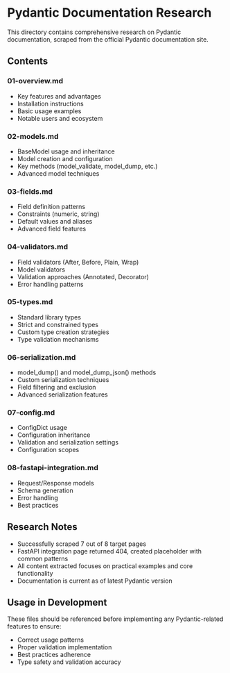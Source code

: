# Pydantic Documentation Research

This directory contains comprehensive research on Pydantic documentation, scraped from the official Pydantic documentation site.

## Contents

### 01-overview.md
- Key features and advantages
- Installation instructions
- Basic usage examples
- Notable users and ecosystem

### 02-models.md
- BaseModel usage and inheritance
- Model creation and configuration
- Key methods (model_validate, model_dump, etc.)
- Advanced model techniques

### 03-fields.md
- Field definition patterns
- Constraints (numeric, string)
- Default values and aliases
- Advanced field features

### 04-validators.md
- Field validators (After, Before, Plain, Wrap)
- Model validators
- Validation approaches (Annotated, Decorator)
- Error handling patterns

### 05-types.md
- Standard library types
- Strict and constrained types
- Custom type creation strategies
- Type validation mechanisms

### 06-serialization.md
- model_dump() and model_dump_json() methods
- Custom serialization techniques
- Field filtering and exclusion
- Advanced serialization features

### 07-config.md
- ConfigDict usage
- Configuration inheritance
- Validation and serialization settings
- Configuration scopes

### 08-fastapi-integration.md
- Request/Response models
- Schema generation
- Error handling
- Best practices

## Research Notes

- Successfully scraped 7 out of 8 target pages
- FastAPI integration page returned 404, created placeholder with common patterns
- All content extracted focuses on practical examples and core functionality
- Documentation is current as of latest Pydantic version

## Usage in Development

These files should be referenced before implementing any Pydantic-related features to ensure:
- Correct usage patterns
- Proper validation implementation
- Best practices adherence
- Type safety and validation accuracy